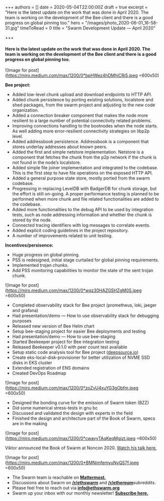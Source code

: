+++
authors = []
date = 2020-05-04T22:00:00Z
draft = true
excerpt = "Here is the latest update on the work that was done in April 2020. The team is working on the development of the Bee client and there is a good progress on global pinning too."
hero = "/images/photo_2020-06-01_16-58-31.jpg"
timeToRead = 0
title = "Swarm Development Update — April 2020"

+++
#### Here is the latest update on the work that was done in April 2020. The team is working on the development of the Bee client and there is a good progress on global pinning too.

![Image for post](https://miro.medium.com/max/1200/0*bpHWez4hDMhjCRi5.jpeg =600x50)

**Bee project:**

* Added low-level chunk upload and download endpoints to HTTP API.
* Added chunk persistence by porting existing solutions, localstore and shed packages, from the swarm project and adjusting to the new code organization.
* Added a connection breaker component that makes the node more resilient to a large number of potential connectivity related problems.
* Improving connections handling to the bootnodes when the node starts. As well adding more error-resilient connectivity strategies on libp2p level.
* Added addressbook persistence. Addressbook is a component that stores underlay addresses about known peers.
* Added the first and simple netstore implementation. Netstore is a component that fetches the chunk from the p2p network if the chunk is not found in the node’s localstore.
* Added simple file joiner implementation and integrated to the codebase. This is the first step to have file operations on the exposed HTTP API.
* Added a general purpose state store, mostly ported from the swarm codebase.
* Progressing in replacing LevelDB with BadgerDB for chunk storage, but the effort is still on-going. A proper performance testing is planned to be performed when more chunk and file related functionalities are added to the codebase.
* Added more functionalities to the debug API to be used by integration tests, such as node addressing information and whether the chunk is stored by the node.
* Connected tracing identifiers with log messages to correlate events.
* Added explicit coding guidelines in the project repository.
* A number of improvements related to unit testing.

**Incentives/persisence:**

* Huge progress on global pinning.
* PSS is redesigned, initial stage curtailed for global pinning requirements.
* Implemented trojan chunks.
* Add PSS monitoring capabilities to monitor the state of the sent trojan chunk.

![Image for post](https://miro.medium.com/max/1200/0*wqz30HAZGSHZgM0S.jpeg =600x50)

* Completed observability stack for Bee project (prometheus, loki, jaeger and grafana)
* Had presentation/demo — How to use observability stack for debugging purposes
* Released new version of Bee Helm chart
* Setup bee-staging project for easier Bee deployments and testing
* Had presentation/demo — How to use bee-staging
* Started Beekeeper project for Bee integration testing
* Released Beekeeper v0.1.0 with peer count test available
* Setup static code analysis tool for Bee project ([deepsource.io](http://deepsource.io/))
* Create eks-local-disk-provisioner for better utilization of NVME SSD disks in EKS cluster
* Extended registration of ENS domains
* Created DevOps Roadmap

![Image for post](https://miro.medium.com/max/1200/0*zoZvU4xuYG3gObfm.jpeg =600x50)

* Designed the bonding curve for the emission of Swarm token (BZZ)
* Did some numerical stress-tests in gnu bc
* Discussed and validated the design with experts in the field
* Finished the design and architecture part of the Book of Swarm, specs are in the making

![Image for post](https://miro.medium.com/max/1200/0*cwavyTAqKeqMgjzt.jpeg =600x50)

Viktor announced the Book of Swarm at Noncon 2020. [Watch his talk here.](https://www.youtube.com/watch?v=4tVvMhDqxX0&feature=youtu.be)

![Image for post](https://miro.medium.com/max/1200/0*BMNimfemyuNyQS7f.jpeg =600x50)

* The Swarm team is reachable on [**Mattermost.**](http://beehive.ethswarm.org/)
* Discussions about Swarm on [**/r/ethswarm**](https://www.reddit.com/r/ethswarm) and [**/r/ethereum**](https://www.reddit.com/r/ethereum)subreddits.
* Please feel free to reach out via [**info@ethswarm.org**](mailto:info@ethswarm.org)
* Swarm up your inbox with our monthly newsletter! [**Subscribe here.**](https://mailchi.mp/3871b41953e3/swarm-newsletter-signup)